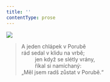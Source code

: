 ```yaml
---
title: ''
contentType: prose
---
```


![](../Images/040.jpg)

> A jeden chlápek v Porubě  
> rád sedal v klidu na vrbě;  
>          jen když se slétly vrány,  
>          říkal si namíchaný:  
> „Měl jsem radš zůstat v Porubě.“
